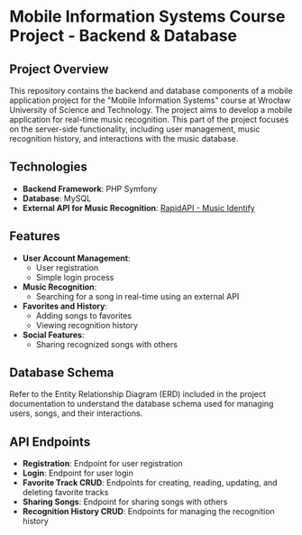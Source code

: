 # Mobile Information Systems Course Project - Backend & Database

## Project Overview

This repository contains the backend and database components of a mobile application project for the "Mobile Information Systems" course at Wrocław University of Science and Technology.
The project aims to develop a mobile application for real-time music recognition.
This part of the project focuses on the server-side functionality, including user management, music recognition history, and interactions with the music database.

## Technologies

- **Backend Framework**: PHP Symfony
- **Database**: MySQL
- **External API for Music Recognition**: [RapidAPI - Music Identify](https://rapidapi.com/eipiai-eipiai-default/api/music-identify)


## Features

- **User Account Management**:
    - User registration
    - Simple login process
- **Music Recognition**:
    - Searching for a song in real-time using an external API
- **Favorites and History**:
    - Adding songs to favorites
    - Viewing recognition history
- **Social Features**:
    - Sharing recognized songs with others

## Database Schema

Refer to the Entity Relationship Diagram (ERD) included in the project documentation to understand the database schema used for managing users, songs, and their interactions.

## API Endpoints

- **Registration**: Endpoint for user registration
- **Login**: Endpoint for user login
- **Favorite Track CRUD**: Endpoints for creating, reading, updating, and deleting favorite tracks
- **Sharing Songs**: Endpoint for sharing songs with others
- **Recognition History CRUD**: Endpoints for managing the recognition history
